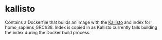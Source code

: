 # kallisto
Contains a Dockerfile that builds an image with the [Kallisto](https://pachterlab.github.io/kallisto/)
and index for homo_sapiens_GRCh38. Index is copied in as Kallisto currently fails building the index during the Docker build process.
